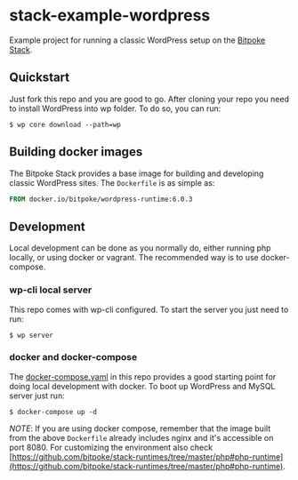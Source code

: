 stack-example-wordpress
===

Example project for running a classic WordPress setup on
the [Bitpoke Stack](https://www.bitpoke.io/stack/).

## Quickstart

Just fork this repo and you are good to go. After cloning your repo you need to
install WordPress into wp folder. To do so, you can run:

```console
$ wp core download --path=wp
```

## Building docker images

The Bitpoke Stack provides a base image for building and developing classic
WordPress sites. The `Dockerfile` is as simple as:

```Dockerfile
FROM docker.io/bitpoke/wordpress-runtime:6.0.3
```

## Development

Local development can be done as you normally do, either running php locally,
or using docker or vagrant. The recommended way is to use docker-compose.

### wp-cli local server

This repo comes with wp-cli configured. To start the server you just need to
run:

```console
$ wp server
```

### docker and docker-compose

The [docker-compose.yaml](docker-compose.yaml) in this repo provides a good
starting point for doing local development with docker. To boot up WordPress and
MySQL server just run:

```console
$ docker-compose up -d
```

_NOTE_: If you are using docker compose, remember that the image built from the
above `Dockerfile` already includes nginx and it's accessible on port 8080. For
customizing the environment also check
[https://github.com/bitpoke/stack-runtimes/tree/master/php#php-runtime](https://github.com/bitpoke/stack-runtimes/tree/master/php#php-runtime).
